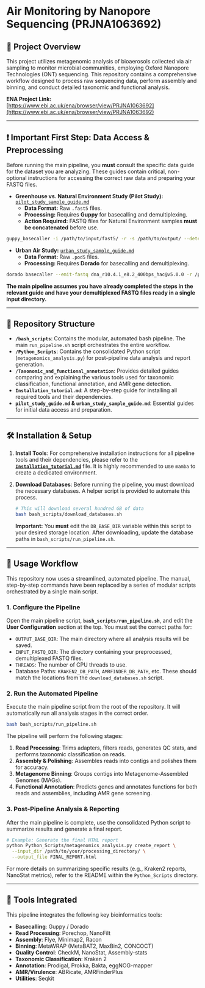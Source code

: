 # Air Monitoring by Nanopore Sequencing (PRJNA1063692)

## 🔬 Project Overview

This project utilizes metagenomic analysis of bioaerosols collected via air sampling to monitor microbial communities, employing Oxford Nanopore Technologies (ONT) sequencing. This repository contains a comprehensive workflow designed to process raw sequencing data, perform assembly and binning, and conduct detailed taxonomic and functional analysis.

**ENA Project Link:** [https://www.ebi.ac.uk/ena/browser/view/PRJNA1063692](https://www.ebi.ac.uk/ena/browser/view/PRJNA1063692)

---

## **❗️ Important First Step: Data Access & Preprocessing**

Before running the main pipeline, you **must** consult the specific data guide for the dataset you are analyzing. These guides contain critical, non-optional instructions for accessing the correct raw data and preparing your FASTQ files.

* **Greenhouse vs. Natural Environment Study (Pilot Study):** [`pilot_study_sample_guide.md`](./pilot_study_sample_guide.md)
    * **Data Format:** Raw `.fast5` files.
    * **Processing:** Requires **Guppy** for basecalling and demultiplexing.
    * **Action Required:** FASTQ files for Natural Environment samples **must be concatenated** before use.

```bash
guppy_basecaller -i /path/to/input/fast5/ -r -s /path/to/output/ --detect_barcodes -c dna_r10.4.1_e8.2_400bps_hac.cfg
```

* **Urban Air Study:** [`urban_study_sample_guide.md`](./urban_study_sample_guide.md)
    * **Data Format:** Raw `.pod5` files.
    * **Processing:** Requires **Dorado** for basecalling and demultiplexing.

```bash
dorado basecaller --emit-fastq dna_r10.4.1_e8.2_400bps_hac@v5.0.0 -r /path/to/input/pod5/ > basecalled.fastq --kit-name SQK-RBK114-24
```

**The main pipeline assumes you have already completed the steps in the relevant guide and have your demultiplexed FASTQ files ready in a single input directory.**

---

## 📂 Repository Structure

* **`/bash_scripts`**: Contains the modular, automated bash pipeline. The main `run_pipeline.sh` script orchestrates the entire workflow.
* **`/Python_Scripts`**: Contains the consolidated Python script (`metagenomics_analysis.py`) for post-pipeline data analysis and report generation.
* **`/Taxonomic_and_functional_annotation`**: Provides detailed guides comparing and explaining the various tools used for taxonomic classification, functional annotation, and AMR gene detection.
* **`Installation_tutorial.md`**: A step-by-step guide for installing all required tools and their dependencies.
* **`pilot_study_guide.md` & `urban_study_sample_guide.md`**: Essential guides for initial data access and preparation.

---

## 🛠️ Installation & Setup

1.  **Install Tools**: For comprehensive installation instructions for all pipeline tools and their dependencies, please refer to the **[`Installation_tutorial.md`](./Installation_tutorial.md)** file. It is highly recommended to use `mamba` to create a dedicated environment.

2.  **Download Databases**: Before running the pipeline, you must download the necessary databases. A helper script is provided to automate this process.
    ```bash
    # This will download several hundred GB of data
    bash bash_scripts/download_databases.sh
    ```
    **Important:** You **must** edit the `DB_BASE_DIR` variable within this script to your desired storage location. After downloading, update the database paths in `bash_scripts/run_pipeline.sh`.

---

## 🚀 Usage Workflow

This repository now uses a streamlined, automated pipeline. The manual, step-by-step commands have been replaced by a series of modular scripts orchestrated by a single main script.

### 1. Configure the Pipeline

Open the main pipeline script, **`bash_scripts/run_pipeline.sh`**, and edit the **User Configuration** section at the top. You must set the correct paths for:

* `OUTPUT_BASE_DIR`: The main directory where all analysis results will be saved.
* `INPUT_FASTQ_DIR`: The directory containing your preprocessed, demultiplexed FASTQ files.
* `THREADS`: The number of CPU threads to use.
* Database Paths: `KRAKEN2_DB_PATH`, `AMRFINDER_DB_PATH`, etc. These should match the locations from the `download_databases.sh` script.

### 2. Run the Automated Pipeline

Execute the main pipeline script from the root of the repository. It will automatically run all analysis stages in the correct order.

```bash
bash bash_scripts/run_pipeline.sh
```

The pipeline will perform the following stages:
1.  **Read Processing**: Trims adapters, filters reads, generates QC stats, and performs taxonomic classification on reads.
2.  **Assembly & Polishing**: Assembles reads into contigs and polishes them for accuracy.
3.  **Metagenome Binning**: Groups contigs into Metagenome-Assembled Genomes (MAGs).
4.  **Functional Annotation**: Predicts genes and annotates functions for both reads and assemblies, including AMR gene screening.

### 3. Post-Pipeline Analysis & Reporting

After the main pipeline is complete, use the consolidated Python script to summarize results and generate a final report.

```bash
# Example: Generate the final HTML report
python Python_Scripts/metagenomics_analysis.py create_report \
  --input_dir /path/to/your/processing_directory/ \
  --output_file FINAL_REPORT.html
```

For more details on summarizing specific results (e.g., Kraken2 reports, NanoStat metrics), refer to the README within the `Python_Scripts` directory.

---

## 🧰 Tools Integrated

This pipeline integrates the following key bioinformatics tools:
* **Basecalling**: Guppy / Dorado
* **Read Processing**: Porechop, NanoFilt
* **Assembly**: Flye, Minimap2, Racon
* **Binning**: MetaWRAP (MetaBAT2, MaxBin2, CONCOCT)
* **Quality Control**: CheckM, NanoStat, Assembly-stats
* **Taxonomic Classification**: Kraken 2
* **Annotation**: Prodigal, Prokka, Bakta, eggNOG-mapper
* **AMR/Virulence**: ABRicate, AMRFinderPlus
* **Utilities**: Seqkit
